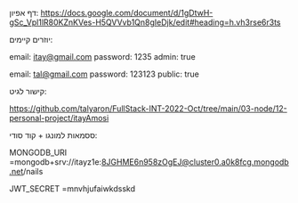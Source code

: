 דף אפיון:
https://docs.google.com/document/d/1gDtwH-gSc_Vpl1lR80KZnKVes-H5QVVvb1Qn8gIeDjk/edit#heading=h.vh3rse6r3ts


יוזרים קיימים:

email: itay@gmail.com
password: 1235
admin: true


email: tal@gmail.com
password: 123123
public: true


קישור לגיט:

https://github.com/talyaron/FullStack-INT-2022-Oct/tree/main/03-node/12-personal-project/itayAmosi



ססמאות למונגו + קוד סודי:

MONGODB_URI =mongodb+srv://itayz1e:8JGHME6n958zOgEJ@cluster0.a0k8fcg.mongodb.net/nails

JWT_SECRET =mnvhjufaiwkdsskd


